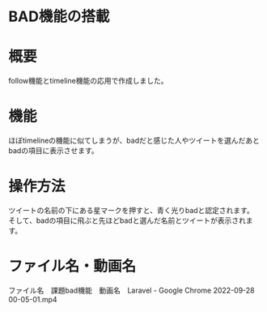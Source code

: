 # BAD機能の搭載



#  概要
follow機能とtimeline機能の応用で作成しました。

# 機能
ほぼtimelineの機能に似てしまうが、badだと感じた人やツイートを選んだあとbadの項目に表示させます。

# 操作方法 
ツイートの名前の下にある星マークを押すと、青く光りbadと認定されます。<br>
そして、badの項目に飛ぶと先ほどbadと選んだ名前とツイートが表示されます。

# ファイル名・動画名
ファイル名　課題bad機能　動画名　Laravel - Google Chrome 2022-09-28 00-05-01.mp4
